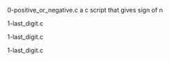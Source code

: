 0-positive_or_negative.c a c script that gives sign of n

1-last_digit.c

1-last_digit.c

1-last_digit.c

